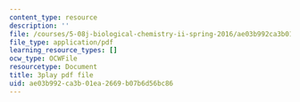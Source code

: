 ```yaml
---
content_type: resource
description: ''
file: /courses/5-08j-biological-chemistry-ii-spring-2016/ae03b992ca3b01ea2669b07b6d56bc86_noKXLhp6jbk.pdf
file_type: application/pdf
learning_resource_types: []
ocw_type: OCWFile
resourcetype: Document
title: 3play pdf file
uid: ae03b992-ca3b-01ea-2669-b07b6d56bc86
---
```

